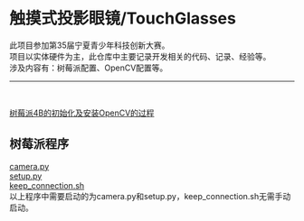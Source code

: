 ﻿# 触摸式投影眼镜/TouchGlasses

此项目参加第35届宁夏青少年科技创新大赛。<br/>
项目以实体硬件为主，此仓库中主要记录开发相关的代码、记录、经验等。<br/>
涉及内容有：树莓派配置、OpenCV配置等。
<br/>
***
<br/>

[树莓派4B的初始化及安装OpenCV的过程](https://github.com/zhangxinhui02/TouchGlasses/blob/master/%E6%A0%91%E8%8E%93%E6%B4%BE4B%E7%9A%84%E5%88%9D%E5%A7%8B%E5%8C%96%E5%8F%8A%E5%AE%89%E8%A3%85OpenCV.md)<br/>

## 树莓派程序
[camera.py](https://github.com/zhangxinhui02/TouchGlasses/blob/master/camera.py)<br/>
[setup.py](https://github.com/zhangxinhui02/TouchGlasses/blob/master/setup.py)<br/>
[keep_connection.sh](https://github.com/zhangxinhui02/TouchGlasses/blob/master/keep_connection.sh)<br/>
以上程序中需要启动的为camera.py和setup.py，keep_connection.sh无需手动启动。
